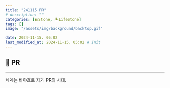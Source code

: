 ```yaml
---
title: "241115 PR"
# description: ""
categories: [🪨Stone, 🏝️LifeStone]
tags: []
image: "/assets/img/background/backtop.gif"

date: 2024-11-15. 05:02
last_modified_at: 2024-11-15. 05:02 # Init
---
```


## 🗿 PR

---

세계는 바야흐로 자기 PR의 시대.  
